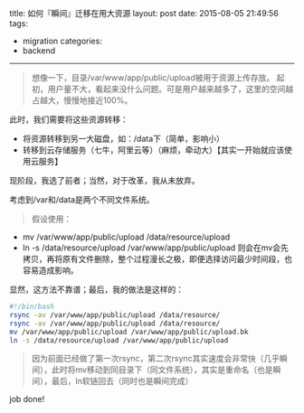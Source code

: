 title: 如何『瞬间』迁移在用大资源 
layout: post
date: 2015-08-05 21:49:56
tags:
- migration 
categories:
- backend
---

> 想像一下，目录/var/www/app/public/upload被用于资源上传存放。
起初，用户量不大，看起来没什么问题。可是用户越来越多了，这里的空间越占越大，慢慢地接近100%。

此时，我们需要将这些资源转移：
* 将资源转移到另一大磁盘，如：/data下（简单，影响小）
* 转移到云存储服务（七牛，阿里云等）（麻烦，牵动大）【其实一开始就应该使用云服务】

现阶段，我选了前者；当然，对于改革，我从未放弃。

考虑到/var和/data是两个不同文件系统。
> 假设使用：
* mv /var/www/app/public/upload /data/resource/upload
* ln -s /data/resource/upload /var/www/app/public/upload
则会在mv会先拷贝，再将原有文件删除，整个过程漫长之极，即便选择访问最少时间段，也容易造成影响。

显然，这方法不靠谱；最后，我的做法是这样的：
```bash
#!/bin/bash
rsync -av /var/www/app/public/upload /data/resource/
rsync -av /var/www/app/public/upload /data/resource/
mv /var/www/app/public/upload /var/www/app/public/upload.bk
ln -s /data/resource/upload /var/www/app/public/upload
```

> 因为前面已经做了第一次rsync，第二次rsync其实速度会非常快（几乎瞬间），此时将mv移动到同目录下（同文件系统），其实是重命名（也是瞬间），最后，ln软链回去（同时也是瞬间完成）

job done!
